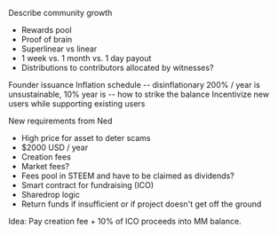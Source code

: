 
Describe community growth
- Rewards pool
- Proof of brain
- Superlinear vs linear
- 1 week vs. 1 month vs. 1 day payout
- Distributions to contributors allocated by witnesses?

Founder issuance
Inflation schedule -- disinflationary
200% / year is unsustainable, 10% year is -- how to strike the balance
Incentivize new users while supporting existing users



New requirements from Ned

- High price for asset to deter scams
- $2000 USD / year
- Creation fees
- Market fees?
- Fees pool in STEEM and have to be claimed as dividends?
- Smart contract for fundraising (ICO)
- Sharedrop logic
- Return funds if insufficient or if project doesn't get off the ground


Idea:  Pay creation fee + 10% of ICO proceeds into MM balance.

